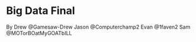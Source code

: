 # Big Data Final
By
Drew @Gamesaw-Drew
Jason @Computerchamp2
Evan @1faven2
Sam @MOTorBOatMyGOATbILL
